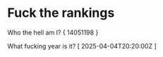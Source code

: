 # Fuck the rankings

Who the hell am I?
{ 14051198 }

What fucking year is it?
[ 2025-04-04T20:20:00Z ]
